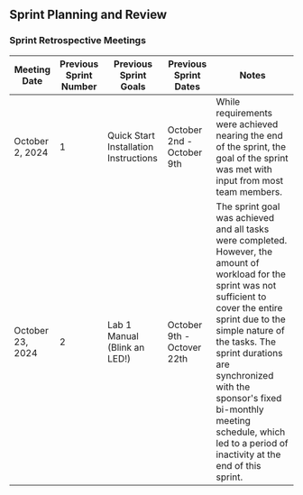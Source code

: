 ## Sprint Planning and Review

### Sprint Retrospective Meetings

| Meeting Date     | Previous Sprint<br/>Number | Previous Sprint<br/>Goals             | Previous Sprint Dates      | Notes                                                                                                                              |
|------------------|----------------------------|---------------------------------------|----------------------------|------------------------------------------------------------------------------------------------------------------------------------|
| October 2, 2024  | 1                          | Quick Start Installation Instructions | October 2nd - October 9th  | While requirements were achieved nearing the end of the sprint, the goal of the sprint was met with input from most team members.  | 
| October 23, 2024 | 2                          | Lab 1 Manual (Blink an LED!)          | October 9th - Octover 22th | The sprint goal was achieved and all tasks were completed. However, the amount of workload for the sprint was not sufficient to cover the entire sprint due to the simple nature of the tasks. The sprint durations are synchronized with the sponsor's fixed bi-monthly meeting schedule, which led to a period of inactivity at the end of this sprint. |
